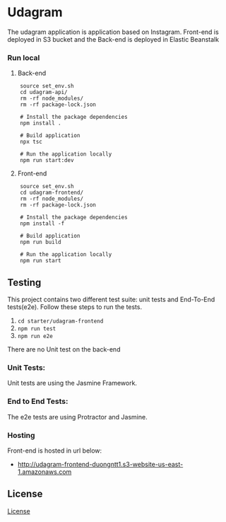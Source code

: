 # Udagram

The udagram application is application based on Instagram. Front-end is deployed in S3 bucket and the Back-end is deployed in Elastic Beanstalk

### Run local

1. Back-end
```
    source set_env.sh
    cd udagram-api/
    rm -rf node_modules/
    rm -rf package-lock.json  

    # Install the package dependencies
    npm install .

    # Build application 
    npx tsc

    # Run the application locally
    npm run start:dev 
```
2. Front-end

```
    source set_env.sh
    cd udagram-frontend/ 
    rm -rf node_modules/
    rm -rf package-lock.json 

    # Install the package dependencies
    npm install -f

    # Build application 
    npm run build

    # Run the application locally
    npm run start
```

## Testing

This project contains two different test suite: unit tests and End-To-End tests(e2e). Follow these steps to run the tests.

1. `cd starter/udagram-frontend`
1. `npm run test`
1. `npm run e2e`

There are no Unit test on the back-end

### Unit Tests:

Unit tests are using the Jasmine Framework.

### End to End Tests:

The e2e tests are using Protractor and Jasmine.

### Hosting
Front-end is hosted in url below:
- http://udagram-frontend-duongntt1.s3-website-us-east-1.amazonaws.com 

## License

[License](LICENSE.txt)
